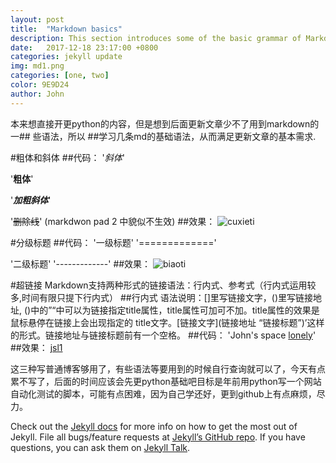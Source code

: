 ```yaml
---
layout: post
title:  "Markdown basics"
description: This section introduces some of the basic grammar of Markdown, so that we can satisfy our most basic article editing requirements.  
date:   2017-12-18 23:17:00 +0800
categories: jekyll update
img: md1.png
categories: [one, two]
color: 9E9D24
author: John
---
```

本来想直接开更python的内容，但是想到后面更新文章少不了用到markdown的一## 些语法，所以 ##学习几条md的基础语法，从而满足更新文章的基本需求.

#粗体和斜体
##代码：
'*斜体*'

'**粗体**'

'***加粗斜体***'

'~~删除线~~' (markdwon pad 2 中貌似不生效)
##效果：
![cuxieti]({{site.baseurl}}/images/zxt1.png)

#分级标题
##代码：
'一级标题'
'============='

'二级标题'
'-------------'
##效果：
![biaoti]({{site.baseurl}}/images/bt01.png)

#超链接
Markdown支持两种形式的链接语法：行内式、参考式（行内式运用较多,时间有限只提下行内式）
##行内式
语法说明：[]里写链接文字，()里写链接地址, ()中的”“中可以为链接指定title属性，title属性可加可不加。title属性的效果是鼠标悬停在链接上会出现指定的 title文字。[链接文字](链接地址 “链接标题”)’这样的形式。链接地址与链接标题前有一个空格。
##代码：
'John's space [lonely](https://johnzhangchina.github.io/lonely/ "lonely")'
##效果：
[jsl1]({{site.baseurl}}/images/jsl1.png)

这三种写普通博客够用了，有些语法等要用到的时候自行查询就可以了，今天有点累不写了，后面的时间应该会先更python基础吧目标是年前用python写一个网站自动化测试的脚本，可能有点困难，因为自己学还好，更到github上有点麻烦，尽力。

Check out the [Jekyll docs][jekyll-docs] for more info on how to get the most out of Jekyll. File all bugs/feature requests at [Jekyll’s GitHub repo][jekyll-gh]. If you have questions, you can ask them on [Jekyll Talk][jekyll-talk].

[jekyll-docs]: http://jekyllrb.com/docs/home
[jekyll-gh]:   https://github.com/jekyll/jekyll
[jekyll-talk]: https://talk.jekyllrb.com/
